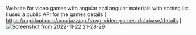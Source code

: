 Website for video games with angular and angular materials with sorting list.
I used a public API for the games details [ https://rapidapi.com/accujazz/api/rawg-video-games-database/details ]
![Screenshot from 2022-11-22 21-28-29](https://user-images.githubusercontent.com/74255678/203415586-4cb59a2e-eb7b-4ac4-a066-00a7ea246005.png)
